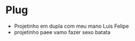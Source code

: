 # Plug
  - Projetinho em dupla com meu mano Luis Felipe
  - projetinho paee
  vamo fazer sexo
  batata
  